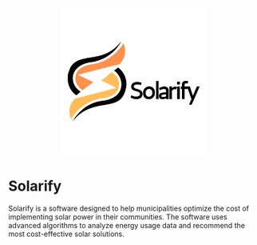 <p align="center"><img src="src/main/resources/assets/logo.svg" style="width: 300px;"/></p>

# Solarify
Solarify is a software designed to help municipalities optimize the cost of implementing solar power in their communities. The software uses advanced algorithms to analyze energy usage data and recommend the most cost-effective solar solutions.


